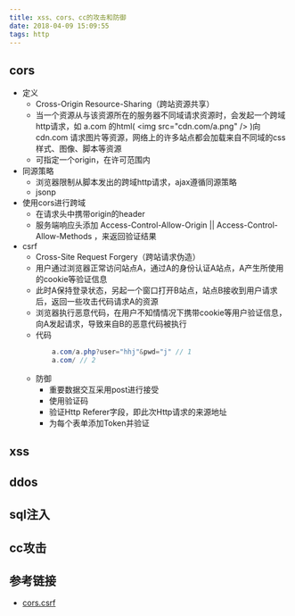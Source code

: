 ```yaml
---
title: xss、cors、cc的攻击和防御
date: 2018-04-09 15:09:55
tags: http
---
```


## cors
- 定义
    - Cross-Origin Resource-Sharing（跨站资源共享）
    - 当一个资源从与该资源所在的服务器不同域请求资源时，会发起一个跨域http请求，如 a.com 的html( &lt;img src="cdn.com/a.png" /&gt; )向 cdn.com 请求图片等资源，网络上的许多站点都会加载来自不同域的css样式、图像、脚本等资源
    - 可指定一个origin，在许可范围内
- 同源策略
    - 浏览器限制从脚本发出的跨域http请求，ajax遵循同源策略
    - jsonp
- 使用cors进行跨域
    - 在请求头中携带origin的header
    - 服务端响应头添加 Access-Control-Allow-Origin || Access-Control-Allow-Methods ，来返回验证结果
- csrf
    - Cross-Site Request Forgery（跨站请求伪造）
    - 用户通过浏览器正常访问站点A，通过A的身份认证A站点，A产生所使用的cookie等验证信息
    - 此时A保持登录状态，另起一个窗口打开B站点，站点B接收到用户请求后，返回一些攻击代码请求A的资源
    - 浏览器执行恶意代码，在用户不知情情况下携带cookie等用户验证信息，向A发起请求，导致来自B的恶意代码被执行
    - 代码
        ```java
            a.com/a.php?user="hhj"&pwd="j" // 1  
            a.com/ // 2 
        ``` 
    - 防御
        - 重要数据交互采用post进行接受
        - 使用验证码
        - 验证Http Referer字段，即此次Http请求的来源地址
        - 为每个表单添加Token并验证

## xss

## ddos

## sql注入

## cc攻击

## 参考链接
- [cors.csrf](https://yq.aliyun.com/articles/69313)